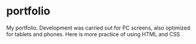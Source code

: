 # portfolio
 My portfolio. Development was carried out for PC screens, also optimized for tablets and phones.
 Here is more practice of using HTML and CSS
